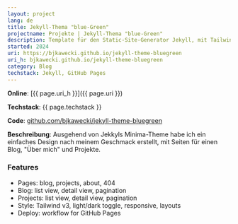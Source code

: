 ```yaml
---
layout: project
lang: de
title: Jekyll-Thema "blue-Green"
projectname: Projekte | Jekyll-Thema "blue-Green"
description: Template für den Static-Site-Generator Jekyll, mit Tailwind und Hell-/Dunkelmodus.
started: 2024
uri: https://bjkawecki.github.io/jekyll-theme-bluegreen
uri_h: bjkawecki.github.io/jekyll-theme-bluegreen
category: Blog
techstack: Jekyll, GitHub Pages
---
```


**Online**: [{{ page.uri_h }}]({{ page.uri }})

**Techstack**: {{ page.techstack }}

**Code**: [github.com/bjkawecki/jekyll-theme-bluegreen](https://github.com/bjkawecki/jekyll-theme-bluegreen)

**Beschreibung**: Ausgehend von Jekkyls Minima-Theme habe ich ein einfaches Design nach meinem Geschmack erstellt, mit Seiten für einen Blog, "Über mich" und Projekte.

### Features

- Pages: blog, projects, about, 404
- Blog: list view, detail view, pagination
- Projects: list view, detail view, pagination
- Style: Tailwind v3, light/dark toggle, responsive, layouts
- Deploy: workflow for GitHub Pages
